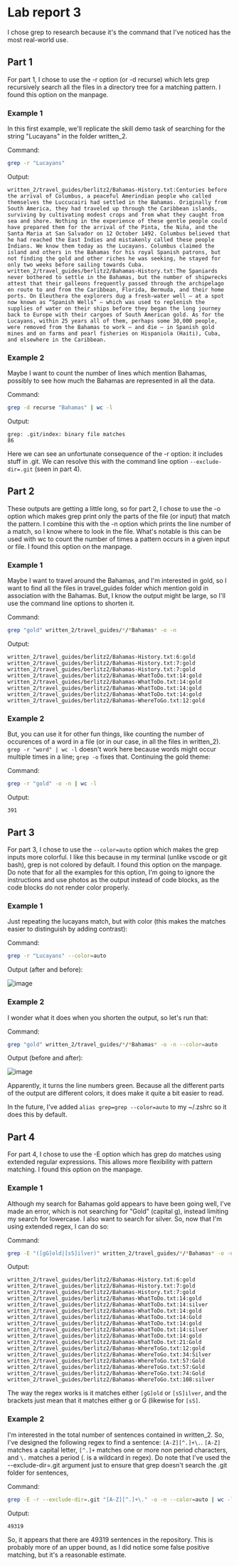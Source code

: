 # Lab report 3

I chose grep to research because it's the command that I've noticed has the most real-world use.

## Part 1

For part 1, I chose to use the -r option (or -d recurse) which lets grep recursively search all the files in a directory tree for a matching pattern. I found this option on the manpage.

### Example 1

In this first example, we'll replicate the skill demo task of searching for the string "Lucayans" in the folder written_2.

Command:
```bash
grep -r "Lucayans"
```
Output:
```
written_2/travel_guides/berlitz2/Bahamas-History.txt:Centuries before the arrival of Columbus, a peaceful Amerindian people who called themselves the Luccucairi had settled in the Bahamas. Originally from South America, they had traveled up through the Caribbean islands, surviving by cultivating modest crops and from what they caught from sea and shore. Nothing in the experience of these gentle people could have prepared them for the arrival of the Pinta, the Niña, and the Santa Maria at San Salvador on 12 October 1492. Columbus believed that he had reached the East Indies and mistakenly called these people Indians. We know them today as the Lucayans. Columbus claimed the island and others in the Bahamas for his royal Spanish patrons, but not finding the gold and other riches he was seeking, he stayed for only two weeks before sailing towards Cuba.
written_2/travel_guides/berlitz2/Bahamas-History.txt:The Spaniards never bothered to settle in the Bahamas, but the number of shipwrecks attest that their galleons frequently passed through the archipelago en route to and from the Caribbean, Florida, Bermuda, and their home ports. On Eleuthera the explorers dug a fresh-water well — at a spot now known as “Spanish Wells” — which was used to replenish the supplies of water on their ships before they began the long journey back to Europe with their cargoes of South American gold. As for the Lucayans, within 25 years all of them, perhaps some 30,000 people, were removed from the Bahamas to work — and die — in Spanish gold mines and on farms and pearl fisheries on Hispaniola (Haiti), Cuba, and elsewhere in the Caribbean.
```


### Example 2

Maybe I want to count the number of lines which mention Bahamas, possibly to see how much the Bahamas are represented in all the data. 

Command:
```bash
grep -d recurse "Bahamas" | wc -l
```
Output:
```
grep: .git/index: binary file matches
86
```

Here we can see an unfortunate consequence of the -r option: it includes stuff in .git. We can resolve this with the command line option `--exclude-dir=.git` (seen in part 4). 

## Part 2

These outputs are getting a little long, so for part 2, I chose to use the -o option which makes grep print only the parts of the file (or input) that match the pattern. I combine this with the -n option which prints the line number of a match, so I know where to look in the file. What's notable is this can be used with wc to count the number of times a pattern occurs in a given input or file. I found this option on the manpage.

### Example 1

Maybe I want to travel around the Bahamas, and I'm interested in gold, so I want to find all the files in travel_guides folder which mention gold in association with the Bahamas. But, I know the output might be large, so I'll use the command line options to shorten it.

Command:
```bash
grep "gold" written_2/travel_guides/*/*Bahamas* -o -n
```
Output:
```
written_2/travel_guides/berlitz2/Bahamas-History.txt:6:gold
written_2/travel_guides/berlitz2/Bahamas-History.txt:7:gold
written_2/travel_guides/berlitz2/Bahamas-History.txt:7:gold
written_2/travel_guides/berlitz2/Bahamas-WhatToDo.txt:14:gold
written_2/travel_guides/berlitz2/Bahamas-WhatToDo.txt:14:gold
written_2/travel_guides/berlitz2/Bahamas-WhatToDo.txt:14:gold
written_2/travel_guides/berlitz2/Bahamas-WhatToDo.txt:14:gold
written_2/travel_guides/berlitz2/Bahamas-WhereToGo.txt:12:gold
```

### Example 2

But, you can use it for other fun things, like counting the number of occurences of a word in a file (or in our case, in all the files in written_2). `grep -r "word" | wc -l` doesn't work here because words might occur multiple times in a line; `grep -o` fixes that. Continuing the gold theme:

Command:
```bash
grep -r "gold" -o -n | wc -l
```
Output:
```
391
```

## Part 3

For part 3, I chose to use the `--color=auto` option which makes the grep inputs more colorful. I like this because in my terminal (unlike vscode or git bash), grep is not colored by default. I found this option on the manpage. Do note that for all the examples for this option, I'm going to ignore the instructions and use photos as the output instead of code blocks, as the code blocks do not render color properly. 

### Example 1

Just repeating the lucayans match, but with color (this makes the matches easier to distinguish by adding contrast):

Command:
```bash
grep -r "Lucayans" --color=auto
```

Output (after and before):

![image](https://user-images.githubusercontent.com/37094599/218294574-5fea4895-45cb-4004-aea0-87f8b44cfc8d.png)

### Example 2

I wonder what it does when you shorten the output, so let's run that:

Command:
```bash
grep "gold" written_2/travel_guides/*/*Bahamas* -o -n --color=auto
```
Output (before and after):

![image](https://user-images.githubusercontent.com/37094599/218294823-1b047ae2-6066-4fe1-bbdd-e58277cbb21e.png)

Apparently, it turns the line numbers green. Because all the different parts of the output are different colors, it does make it quite a bit easier to read. 

In the future, I've added `alias grep=grep --color=auto` to my ~/.zshrc so it does this by default.

## Part 4

For part 4, I chose to use the -E option which has grep do matches using extended regular expressions. This allows more flexibility with pattern matching. I found this option on the manpage.

### Example 1

Although my search for Bahamas gold appears to have been going well, I've made an error, which is not searching for "Gold" (capital g), instead limiting my search for lowercase. I also want to search for silver. So, now that I'm using extended regex, I can do so:

Command:
```bash
grep -E "([gG]old|[sS]ilver)" written_2/travel_guides/*/*Bahamas* -o -n --color=auto
```
Output:
```
written_2/travel_guides/berlitz2/Bahamas-History.txt:6:gold
written_2/travel_guides/berlitz2/Bahamas-History.txt:7:gold
written_2/travel_guides/berlitz2/Bahamas-History.txt:7:gold
written_2/travel_guides/berlitz2/Bahamas-WhatToDo.txt:14:gold
written_2/travel_guides/berlitz2/Bahamas-WhatToDo.txt:14:silver
written_2/travel_guides/berlitz2/Bahamas-WhatToDo.txt:14:gold
written_2/travel_guides/berlitz2/Bahamas-WhatToDo.txt:14:Gold
written_2/travel_guides/berlitz2/Bahamas-WhatToDo.txt:14:gold
written_2/travel_guides/berlitz2/Bahamas-WhatToDo.txt:14:silver
written_2/travel_guides/berlitz2/Bahamas-WhatToDo.txt:14:gold
written_2/travel_guides/berlitz2/Bahamas-WhatToDo.txt:21:Gold
written_2/travel_guides/berlitz2/Bahamas-WhereToGo.txt:12:gold
written_2/travel_guides/berlitz2/Bahamas-WhereToGo.txt:34:Silver
written_2/travel_guides/berlitz2/Bahamas-WhereToGo.txt:57:Gold
written_2/travel_guides/berlitz2/Bahamas-WhereToGo.txt:57:Gold
written_2/travel_guides/berlitz2/Bahamas-WhereToGo.txt:74:Gold
written_2/travel_guides/berlitz2/Bahamas-WhereToGo.txt:108:silver
```

The way the regex works is it matches either `[gG]old` or `[sS]ilver`, and the brackets just mean that it matches either g or G (likewise for `[sS]`. 

### Example 2

I'm interested in the total number of sentences contained in written_2. So, I've designed the following regex to find a sentence: `[A-Z][^.]+\.`. `[A-Z]` matches a capital letter, `[^.]+` matches one or more non period characters, and `\.` matches a period (. is a wildcard in regex). Do note that I've used the --exclude-dir=.git argument just to ensure that grep doesn't search the .git folder for sentences,

Command:
```bash
grep -E -r --exclude-dir=.git "[A-Z][^.]+\." -o -n --color=auto | wc -l
```
Output:
```
49319
```

So, it appears that there are 49319 sentences in the repository. This is probably more of an upper bound, as I did notice some false positive matching, but it's a reasonable estimate. 
